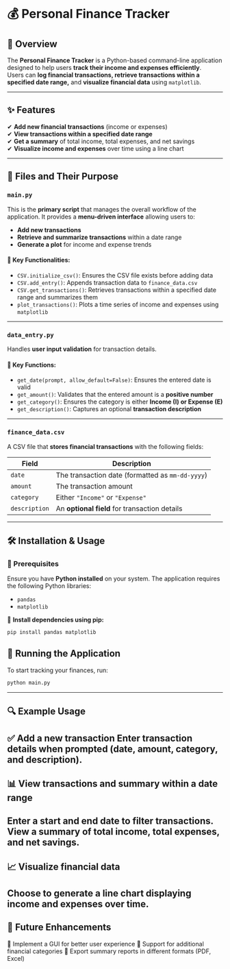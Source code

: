 # 💰 Personal Finance Tracker

## 📌 Overview
The **Personal Finance Tracker** is a Python-based command-line application designed to help users **track their income and expenses efficiently**.  
Users can **log financial transactions, retrieve transactions within a specified date range,** and **visualize financial data** using `matplotlib`.

---

## ✨ Features
✔ **Add new financial transactions** (income or expenses)  
✔ **View transactions within a specified date range**  
✔ **Get a summary** of total income, total expenses, and net savings  
✔ **Visualize income and expenses** over time using a line chart  

---

## 📂 Files and Their Purpose

### `main.py`
This is the **primary script** that manages the overall workflow of the application. It provides a **menu-driven interface** allowing users to:  

- **Add new transactions**  
- **Retrieve and summarize transactions** within a date range  
- **Generate a plot** for income and expense trends  

#### 🔹 Key Functionalities:
- `CSV.initialize_csv()`: Ensures the CSV file exists before adding data  
- `CSV.add_entry()`: Appends transaction data to `finance_data.csv`  
- `CSV.get_transactions()`: Retrieves transactions within a specified date range and summarizes them  
- `plot_transactions()`: Plots a time series of income and expenses using `matplotlib`  

---

### `data_entry.py`
Handles **user input validation** for transaction details.  

#### 🔹 Key Functions:
- `get_date(prompt, allow_default=False)`: Ensures the entered date is valid  
- `get_amount()`: Validates that the entered amount is a **positive number**  
- `get_category()`: Ensures the category is either **Income (I) or Expense (E)**  
- `get_description()`: Captures an optional **transaction description**  

---

### `finance_data.csv`
A CSV file that **stores financial transactions** with the following fields:  

| Field      | Description |
|------------|------------|
| `date`       | The transaction date (formatted as `mm-dd-yyyy`) |
| `amount`     | The transaction amount |
| `category`   | Either `"Income"` or `"Expense"` |
| `description` | An **optional field** for transaction details |

---

## 🛠 Installation & Usage

### 🔹 Prerequisites  
Ensure you have **Python installed** on your system. The application requires the following Python libraries:  
- `pandas`
- `matplotlib`  

📌 **Install dependencies using pip:**  
```sh
pip install pandas matplotlib
```


## 🚀 Running the Application  
To start tracking your finances, run:  
```sh
python main.py
```
---

## 🔍 **Example Usage**
✅ Add a new transaction
Enter transaction details when prompted (date, amount, category, and description).
--

## 📊 **View transactions and summary within a date range**
Enter a start and end date to filter transactions.
View a summary of total income, total expenses, and net savings.
--
## 📈 **Visualize financial data**
Choose to generate a line chart displaying income and expenses over time.
--

## 🔮 **Future Enhancements**
🚀 Implement a GUI for better user experience
📂 Support for additional financial categories
📑 Export summary reports in different formats (PDF, Excel)
